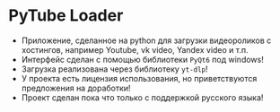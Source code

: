 # PyTube Loader

- Приложение, сделанное на python для загрузки видеороликов с хостингов, например Youtube, vk video, Yandex video и т.п.
- Интерфейс сделан с помощью библиотеки `PyQt6` под windows!
- Загрузка реализована через библиотеку `yt-dlp`!
- У проекта есть лицензия использования, но приветствуются предложения на доработки!
- Проект сделан пока что только с поддержкой русского языка!